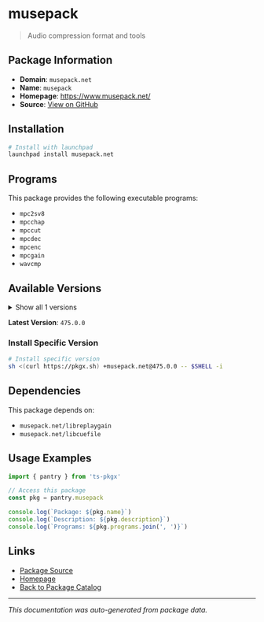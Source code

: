 # musepack

> Audio compression format and tools

## Package Information

- **Domain**: `musepack.net`
- **Name**: `musepack`
- **Homepage**: https://www.musepack.net/
- **Source**: [View on GitHub](https://github.com/pkgxdev/pantry/tree/main/projects/musepack.net/package.yml)

## Installation

```bash
# Install with launchpad
launchpad install musepack.net
```

## Programs

This package provides the following executable programs:

- `mpc2sv8`
- `mpcchap`
- `mpccut`
- `mpcdec`
- `mpcenc`
- `mpcgain`
- `wavcmp`

## Available Versions

<details>
<summary>Show all 1 versions</summary>

- `475.0.0`

</details>

**Latest Version**: `475.0.0`

### Install Specific Version

```bash
# Install specific version
sh <(curl https://pkgx.sh) +musepack.net@475.0.0 -- $SHELL -i
```

## Dependencies

This package depends on:

- `musepack.net/libreplaygain`
- `musepack.net/libcuefile`

## Usage Examples

```typescript
import { pantry } from 'ts-pkgx'

// Access this package
const pkg = pantry.musepack

console.log(`Package: ${pkg.name}`)
console.log(`Description: ${pkg.description}`)
console.log(`Programs: ${pkg.programs.join(', ')}`)
```

## Links

- [Package Source](https://github.com/pkgxdev/pantry/tree/main/projects/musepack.net/package.yml)
- [Homepage](https://www.musepack.net/)
- [Back to Package Catalog](../../package-catalog.md)

---

*This documentation was auto-generated from package data.*
